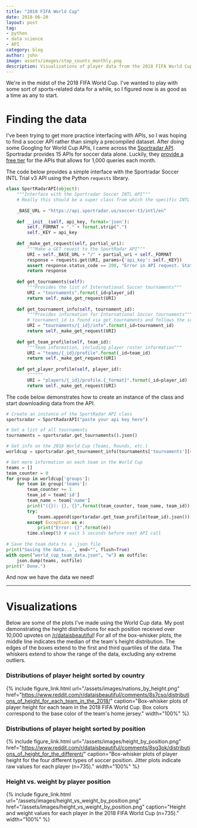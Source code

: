 ```yaml
---
title: "2018 FIFA World Cup"
date: 2018-06-20
layout: post
tag:
- python
- data science
- API
category: blog
author: john
image: assets/images/step_counts_monthly.png
description: Visualizations of player data from the 2018 FIFA World Cup
---
```


We're in the midst of the 2018 FIFA World Cup. I've wanted to play with some sort of sports-related data for a while, so I figured now is as good as a time as any to start.

# Finding the data
I've been trying to get more practice interfacing with APIs, so I was hoping to find a soccer API rather than simply a precompiled dataset. After doing some Googling for World Cup APIs, I came across the [Sportradar API](https://developer.sportradar.com/io-docs). Sportradar provides 15 APIs for soccer data alone. Luckily, they [provide a free tier](https://developer.sportradar.com/member/register) for the APIs that allows for 1,000 queries each month.

The code below provides a simple interface with the Sportradar Soccer INTL Trial v3 API using the Python `requests` library.

```python
class SportRadarAPI(object):
    """Interface with the Sportradar Soccer INTL API"""
    # Really this should be a super class from which the specific INTL API would inherit
    
    _BASE_URL = "https://api.sportradar.us/soccer-t3/intl/en"
    
    def __init__(self, api_key, format='json'):
        self._FORMAT = "." + format.strip(".")
        self._KEY = api_key
        
    def _make_get_request(self, partial_uri):
        """Make a GET reuest to the SportRadar API"""
        URI = self._BASE_URL + "/" + partial_uri + self._FORMAT
        response = requests.get(URI, params={'api_key': self._KEY})
        assert response.status_code == 200, "Error in API request. Status: {}".format(response.status_code)       
        return response
    
    def get_tournaments(self):
        """Provides the list of International Soccer tournaments"""
        URI = "tournaments".format(_id=player_id)
        return self._make_get_request(URI)
    
    def get_tournament_info(self, tournament_id):
        """Provides information for International Soccer tournaments"""
        # tournament_id is found via get_tournaments and follows the sr:tournament:num format
        URI = "tournaments/{_id}/info".format(_id=tournament_id)
        return self._make_get_request(URI)
    
    def get_team_profile(self, team_id):
        """Team information, including player roster information"""
        URI = "teams/{_id}/profile".format(_id=team_id)
        return self._make_get_request(URI)
        
    def get_player_profile(self, player_id):
        """"""
        URI = "players/{_id}/profile.{_format}".format(_id=player_id)
        return self._make_get_request(URI)
```

The code below demonstrates how to create an instance of the class and start downloading data from the API.

```python
# Create an instance of the SportRadar API class
sportsradar = SportRadarAPI("paste your api key here")

# Get a list of all tournaments
tournaments = sportsradar.get_tournaments().json()

# Get info on the 2018 World Cup (Teams, Rounds, etc.)
worldcup = sportsradar.get_tournament_info(tournaments['tournaments'][4]['id']).json()

# Get more information on each team in the World Cup
teams = []
team_counter = 0
for group in worldcup['groups']:
    for team in group['teams']:
        team_counter += 1
        team_id = team['id']
        team_name = team['name']
        print("({}): {}, {}".format(team_counter, team_name, team_id))
        try:
            teams.append(sportsradar.get_team_profile(team_id).json())
        except Exception as e:
            print("Error: {}".format(e))
        time.sleep(5) # wait 5 seconds before next API call
        
# Save the team data to a .json file
print("Saving the data...", end="", flush=True)
with open("world_cup_team_data.json", "w") as outfile:
    json.dump(teams, outfile)
print(" Done.")
```

And now we have the data we need!

---
# Visualizations
Below are some of the plots I've made using the World Cup data. My post demonstrating the height distributions for each position received over 10,000 upvotes on [/r/dataisbeautiful](https://www.reddit.com/r/dataisbeautiful/comments/8sg3ok/distributions_of_height_for_the_different/)! For all of the box-whisker plots, the middle line indicates the median of the team's height distribution. The edges of the boxes extend to the first and third quartiles of the data. The whiskers extend to show the range of the data, excluding any extreme outliers.

### Distributions of player height sorted by country
{% include figure_link.html url="/assets/images/nations_by_height.png" href="https://www.reddit.com/r/dataisbeautiful/comments/8s7cso/distributions_of_height_for_each_team_in_the_2018/" caption="Box-whisker plots of player height for each team in the 2018 FIFA World Cup. Box colors correspond to the base color of the team's home jersey." width="100%" %}

### Distributions of player height sorted by position
{% include figure_link.html url="/assets/images/height_by_position.png" href="https://www.reddit.com/r/dataisbeautiful/comments/8sg3ok/distributions_of_height_for_the_different/" caption="Box-whisker plots of player height for the four different types of soccer position. Jitter plots indicate raw values for each player (n=735)." width="100%" %}

### Height vs. weight by player position
{% include figure_link.html url="/assets/images/height_vs_weight_by_position.png" href="/assets/images/height_vs_weight_by_position.png" caption="Height and weight values for each player in the 2018 FIFA World Cup (n=735)." width="100%" %}